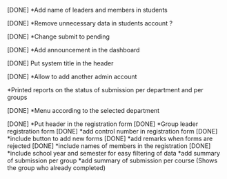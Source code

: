 [DONE] *Add name of leaders and members in students

[DONE] *Remove unnecessary data in students account ?

[DONE] *Change submit to pending

[DONE] *Add announcement in the dashboard

[DONE] Put system title in the header

[DONE] *Allow to add another admin account

*Printed reports on the status of submission per department and per groups

[DONE] *Menu according to the selected department

[DONE] *Put header in the registration form
[DONE] *Group leader registration form
[DONE] *add control number in registration form
[DONE] *include button to add new forms
[DONE] *add remarks when forms are rejected
[DONE] *include names of members in the registration
[DONE] *include school year and semester for easy filtering of data
*add summary of submission per group
*add summary of submission per course
(Shows the group who already completed)

